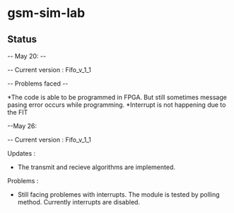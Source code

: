 gsm-sim-lab
===========

Status
------
-- May 20: --

-- Current version : Fifo_v_1_1

-- Problems faced --

*The code is able to be programmed in FPGA. But still sometimes message pasing error occurs while programming.
*Interrupt is not happening due to the FIT

--May 26:

-- Current version : Fifo_v_1_1

Updates : 

* The transmit and recieve algorithms are implemented.

Problems :

* Still facing problemes with interrupts. The module is tested by polling method. Currently interrupts are disabled.




